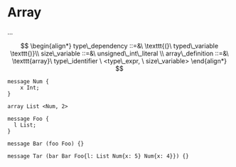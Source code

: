 # Array

...

$$
\begin{align*}
  type\_dependency ::=&\ \texttt{(}\ typed\_variable \texttt{)}\\
  size\_variable ::=&\ unsigned\_int\_literal \\
  array\_definition ::=&\ \texttt{array}\ type\_identifier \ <type\_expr, \ size\_variable>
\end{align*}
$$

```
message Num {
    x Int;
}

array List <Num, 2>
```

```
message Foo {
  l List;
}

message Bar (foo Foo) {}

message Tar (bar Bar Foo{l: List Num{x: 5} Num{x: 4}}) {}
```


